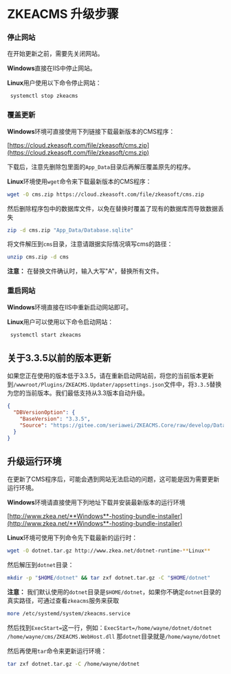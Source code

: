 # ZKEACMS 升级步骤

### 停止网站
在开始更新之前，需要先关闭网站。

**Windows**直接在IIS中停止网站。

**Linux**用户使用以下命令停止网站：
``` bash
 systemctl stop zkeacms
```

### 覆盖更新
**Windows**环境可直接使用下列链接下载最新版本的CMS程序：

[https://cloud.zkeasoft.com/file/zkeasoft/cms.zip](https://cloud.zkeasoft.com/file/zkeasoft/cms.zip)

下载后，注意先删除包里面的`App_Data`目录后再解压覆盖原先的程序。

**Linux**环境使用`wget`命令来下载最新版本的CMS程序：
``` bash
wget -O cms.zip https://cloud.zkeasoft.com/file/zkeasoft/cms.zip
```

然后删除程序包中的数据库文件，以免在替换时覆盖了现有的数据库而导致数据丢失
``` bash
zip -d cms.zip "App_Data/Database.sqlite"
```

将文件解压到`cms`目录，注意请跟据实际情况填写cms的路径：
``` bash
unzip cms.zip -d cms
```
**注意：** 在替换文件确认时，输入大写"A"，替换所有文件。

### 重启网站
**Windows**环境直接在IIS中重新启动网站即可。

**Linux**用户可以使用以下命令启动网站：
``` bash
 systemctl start zkeacms
```

## 关于3.3.5以前的版本更新
如果您正在使用的版本低于3.3.5，请在重新启动网站前，将您的当前版本更新到`/wwwroot/Plugins/ZKEACMS.Updater/appsettings.json`文件中，将`3.3.5`替换为您的当前版本。我们最低支持从3.3版本自动升级。
``` json
{
  "DBVersionOption": {
    "BaseVersion": "3.3.5",
    "Source": "https://gitee.com/seriawei/ZKEACMS.Core/raw/develop/DataBase"
  }
}
```

## 升级运行环境
在更新了CMS程序后，可能会遇到网站无法启动的问题，这可能是因为需要更新运行环境。

**Windows**环境请直接使用下列地址下载并安装最新版本的运行环境

[http://www.zkea.net/**Windows**-hosting-bundle-installer](http://www.zkea.net/**Windows**-hosting-bundle-installer)

**Linux**环境可使用下列命令先下载最新的运行时：
``` bash
wget -O dotnet.tar.gz http://www.zkea.net/dotnet-runtime-**Linux**
```

然后解压到`dotnet`目录：
``` bash
mkdir -p "$HOME/dotnet" && tar zxf dotnet.tar.gz -C "$HOME/dotnet"
```

**注意：** 我们默认使用的`dotnet`目录是`$HOME/dotnet`，如果你不确定`dotnet`目录的真实路径，可通过查看`zkeacms`服务来获取
``` bash
more /etc/systemd/system/zkeacms.service
```

然后找到`ExecStart=`这一行，例如：`ExecStart=/home/wayne/dotnet/dotnet /home/wayne/cms/ZKEACMS.WebHost.dll` 那`dotnet`目录就是`/home/wayne/dotnet`

然后再使用`tar`命令来更新运行环境：
``` bash
tar zxf dotnet.tar.gz -C /home/wayne/dotnet
```